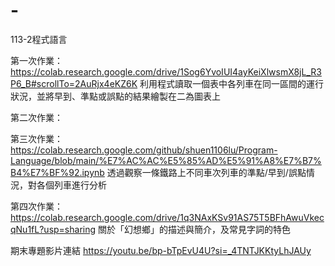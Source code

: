 # -
113-2程式語言

第一次作業：https://colab.research.google.com/drive/1Sog6YvoIUI4ayKeiXlwsmX8jL_R3P6_B#scrollTo=2AuRjx4eKZ6K
利用程式讀取一個表中各列車在同一區間的運行狀況，並將早到、準點或誤點的結果繪製在二為圖表上

第二次作業：

第三次作業：https://colab.research.google.com/github/shuen1106lu/Program-Language/blob/main/%E7%AC%AC%E5%85%AD%E5%91%A8%E7%B7%B4%E7%BF%92.ipynb
透過觀察一條鐵路上不同車次列車的準點/早到/誤點情況，對各個列車進行分析

第四次作業：https://colab.research.google.com/drive/1q3NAxKSv91AS75T5BFhAwuVkecqNu1fL?usp=sharing
關於「幻想鄉」的描述與簡介，及常見字詞的特色

期末專題影片連結
https://youtu.be/bp-bTpEvU4U?si=_4TNTJKKtyLhJAUy

